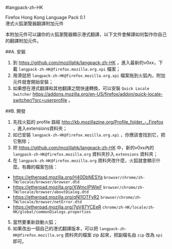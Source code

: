 #langpack-zh-HK

Firefox Hong Kong Language Pack 0.1  
港式火狐瀏覽器翻譯附加元件

本附加元件可以讓你的火狐瀏覽器顯示港式翻譯，以下文件會解譯如何製作你自己的翻譯附加元件。

##A. 安裝
1. 到 https://github.com/mozillahk/langpack-zh-HK ，進入最新的v0xx，下載 `langpack-zh-HK@firefox.mozilla.org.xpi` 檔案；
2. 用滑鼠把 `langpack-zh-HK@firefox.mozilla.org.xpi` 檔案拖到火狐內，附加元件就會開始安裝；
3. 如果想在港式翻譯和其他翻譯之間快速轉換，可以安裝 `Quick Locale Switcher` https://addons.mozilla.org/en-US/firefox/addon/quick-locale-switcher/?src=userprofile 。

##B. 開發
1. 先找火狐的 profile 路經 http://kb.mozillazine.org/Profile_folder_-_Firefox ，進入extensions資料夾；
2. 如已安裝 `langpack-zh-HK@firefox.mozilla.org.xpi` ，你應該會找到它，把它刪除；
3. 把 https://github.com/mozillahk/langpack-zh-HK 中，新的v0xx內的 `langpack-zh-HK@firefox.mozilla.org` 資料夾抄入 `extensions` 資料夾；
4. 在 `langpack-zh-HK@firefox.mozilla.org` 資料夾改什麼，火狐就會顯示什麼。有趣的檔案包括：
 * https://etherpad.mozilla.org/H40DbNESYa  `browser/chrome/zh-TW/locale/browser/browser.dtd`
 * https://etherpad.mozilla.org/XWmclPWIeF  `browser/chrome/zh-TW/locale/browser/aboutDialog.dtd`
 * https://etherpad.mozilla.org/qNI1OTFyR2  `browser/chrome/zh-TW/locale/browser/netError.dtd`
 * https://etherpad.mozilla.org/7gV87YCEeR  `chrome/zh-HK/locale/zh-HK/global/commonDialogs.properties`
5. 當然要重新啟動火狐；
6. 如果改出一個自己的港式翻譯版本，可以把 `langpack-zh-HK@firefox.mozilla.org` 資料夾的檔案 zip 起來，把副檔名由 `zip` 改為 `xpi` 即可。
